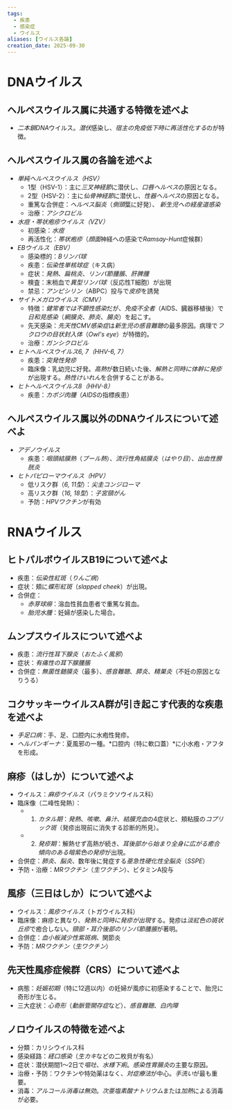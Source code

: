 ```yaml
---
tags:
  - 疾患
  - 感染症
  - ウイルス
aliases: [ウイルス各論]
creation_date: 2025-09-30
---
```

# DNAウイルス
## ヘルペスウイルス属に共通する特徴を述べよ
- *二本鎖DNA*ウイルス。*潜伏*感染し、*宿主の免疫低下時に再活性化する*のが特徴。

## ヘルペスウイルス属の各論を述べよ
- *単純ヘルペスウイルス（HSV）*
	- 1型（HSV-1）：主に*三叉神経節*に潜伏し、*口唇ヘルペス*の原因となる。
	- 2型（HSV-2）：主に*仙骨神経節*に潜伏し、*性器ヘルペス*の原因となる。
	- 重篤な合併症：*ヘルペス脳炎*（*側頭*葉に好発）、
	*新生児への経産道感染*
	- 治療：*アシクロビル*
- *水痘・帯状疱疹ウイルス（VZV）*
	- 初感染：*水痘*
	- 再活性化：*帯状疱疹*（*顔面*神経への感染で*Ramsay-Hunt*症候群）
- *EBウイルス（EBV）*
	- 感染標的：*Bリンパ球*
	- 疾患：*伝染性単核球症*（キス病）
	- 症状：*発熱*、*扁桃炎*、*リンパ節腫脹*、*肝脾腫*
	- 検査：末梢血で*異型リンパ球*（反応性T細胞）が出現
	- 禁忌：*アンピシリン*（ABPC）投与で*皮疹*を誘発
- *サイトメガロウイルス（CMV）*
	- 特徴：*健常者では不顕性感染*だが、*免疫不全者*（AIDS、臓器移植後）で*日和見感染*（*網膜炎*、*肺炎*、*腸炎*）を起こす。
	- 先天感染：*先天性CMV感染症*は*新生児の感音難聴*の最多原因。病理で*フクロウの目状封入体*（*Owl's eye*）が特徴的。
	- 治療：*ガンシクロビル*
- *ヒトヘルペスウイルス6, 7（HHV-6, 7）*
	- 疾患：*突発性発疹*
	- 臨床像：乳幼児に好発。*高熱*が数日続いた後、*解熱と同時に体幹に発疹*が出現する。*熱性けいれん*を合併することがある。
- *ヒトヘルペスウイルス8（HHV-8）*
	- 疾患：*カポジ肉腫*（*AIDS*の指標疾患）

## ヘルペスウイルス属以外のDNAウイルスについて述べよ
- *アデノウイルス*
	- 疾患：*咽頭結膜熱*（*プール熱*）、*流行性角結膜炎*（*はやり目*）、*出血性膀胱炎*
- *ヒトパピローマウイルス（HPV）*
	- 低リスク群（*6, 11型*）：*尖圭コンジローマ*
	- 高リスク群（*16, 18型*）：*子宮頸がん*
	- 予防：*HPVワクチン*が有効

# RNAウイルス
## ヒトパルボウイルスB19について述べよ
- 疾患：*伝染性紅斑*（*りんご病*）
- 症状：頬に*蝶形紅斑*（*slapped cheek*）が出現。
- 合併症：
	- *赤芽球癆*：溶血性貧血患者で重篤な貧血。
	- *胎児水腫*：妊婦が感染した場合。

## ムンプスウイルスについて述べよ
- 疾患：*流行性耳下腺炎*（*おたふく風邪*）
- 症状：*有痛性の耳下腺腫脹*
- 合併症：*無菌性髄膜炎*（最多）、*感音難聴*、*膵炎*、*精巣炎*（不妊の原因となりうる）

## コクサッキーウイルスA群が引き起こす代表的な疾患を述べよ
- *手足口病*：手、足、口腔内に水疱性発疹。
- *ヘルパンギーナ*：夏風邪の一種。*口腔内（特に軟口蓋）*に小水疱・アフタを形成。

## 麻疹（はしか）について述べよ
- ウイルス：*麻疹ウイルス*（パラミクソウイルス科）
- 臨床像（二峰性発熱）：
	- 1. *カタル期*：*発熱*、*咳嗽*、*鼻汁*、*結膜充血*の4症状と、頬粘膜の*コプリック斑*（発疹出現前に消失する診断的所見）。
	- 2. *発疹期*：解熱せず高熱が続き、*耳後部から始まり全身に広がる癒合傾向のある暗紫色の発疹*が出現。
- 合併症：*肺炎*、*脳炎*、数年後に発症する*亜急性硬化性全脳炎*（*SSPE*）
- 予防・治療：*MRワクチン*（*生ワクチン*）、ビタミンA投与

## 風疹（三日はしか）について述べよ
- ウイルス：*風疹ウイルス*（トガウイルス科）
- 臨床像：麻疹と異なり、*発熱と同時に発疹が出現*する。発疹は*淡紅色の斑状丘疹*で癒合しない。*頸部・耳介後部のリンパ節腫脹*が著明。
- 合併症：*血小板減少性紫斑病*、関節炎
- 予防：*MRワクチン*（*生ワクチン*）

## 先天性風疹症候群（CRS）について述べよ
- 病態：*妊娠初期*（特に12週以内）の妊婦が風疹に初感染することで、胎児に奇形が生じる。
- 三大症状：*心奇形*（*動脈管開存症*など）、*感音難聴*、*白内障*

## ノロウイルスの特徴を述べよ
- 分類：カリシウイルス科
- 感染経路：*経口感染*（*生カキ*などの二枚貝が有名）
- 症状：潜伏期間1〜2日で*嘔吐*、*水様下痢*。*感染性胃腸炎*の主要な原因。
- 治療・予防：ワクチンや特効薬はなく、*対症療法*が中心。*手洗い*が最も重要。
- 消毒：*アルコール消毒は無効*。*次亜塩素酸ナトリウム*または*加熱*による消毒が必要。